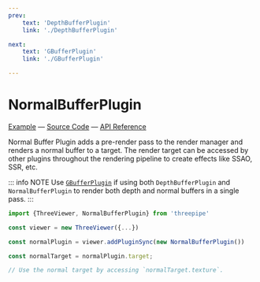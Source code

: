 ```yaml
---
prev: 
    text: 'DepthBufferPlugin'
    link: './DepthBufferPlugin'

next: 
    text: 'GBufferPlugin'
    link: './GBufferPlugin'

---
```


# NormalBufferPlugin

[//]: # (todo: image)

[Example](https://threepipe.org/examples/#normal-buffer-plugin/) &mdash;
[Source Code](https://github.com/repalash/threepipe/blob/master/src/plugins/pipeline/NormalBufferPlugin.ts) &mdash;
[API Reference](https://threepipe.org/docs/classes/NormalBufferPlugin.html)

Normal Buffer Plugin adds a pre-render pass to the render manager and renders a normal buffer to a target. The render target can be accessed by other plugins throughout the rendering pipeline to create effects like SSAO, SSR, etc.

::: info NOTE
Use [`GBufferPlugin`](./GBufferPlugin) if using both `DepthBufferPlugin` and `NormalBufferPlugin` to render both depth and normal buffers in a single pass.
:::

```typescript
import {ThreeViewer, NormalBufferPlugin} from 'threepipe'

const viewer = new ThreeViewer({...})

const normalPlugin = viewer.addPluginSync(new NormalBufferPlugin())

const normalTarget = normalPlugin.target;

// Use the normal target by accessing `normalTarget.texture`.
```
